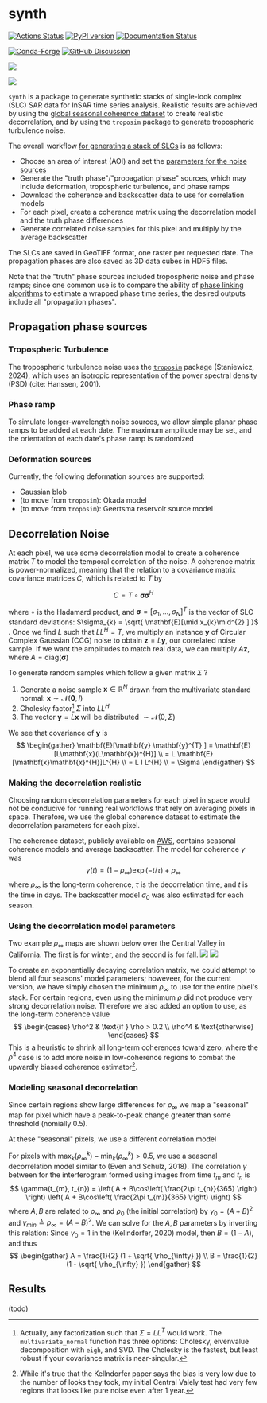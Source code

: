 # synth

[![Actions Status][actions-badge]][actions-link]
[![PyPI version][pypi-version]][pypi-link]
[![Documentation Status][rtd-badge]][rtd-link]

[![Conda-Forge][conda-badge]][conda-link]
[![GitHub Discussion][github-discussions-badge]][github-discussions-link]


<!-- prettier-ignore-start -->
[actions-badge]:            https://github.com/isce-framework/synth/workflows/CI/badge.svg
[actions-link]:             https://github.com/isce-framework/synth/actions
[conda-badge]:              https://img.shields.io/conda/vn/conda-forge/synth
[conda-link]:               https://github.com/conda-forge/synth-feedstock
[github-discussions-badge]: https://img.shields.io/static/v1?label=Discussions&message=Ask&color=blue&logo=github
[github-discussions-link]:  https://github.com/isce-framework/synth/discussions
[pypi-link]:                https://pypi.org/project/synth/
[pypi-platforms]:           https://img.shields.io/pypi/pyversions/synth
[pypi-version]:             https://img.shields.io/pypi/v/synth
[rtd-badge]:                https://readthedocs.org/projects/synth/badge/?version=latest
[rtd-link]:                 https://synth.readthedocs.io/en/latest/?badge=latest

<!-- prettier-ignore-end -->

![](docs/ui-screenshot.png)

![](docs/screenshot-noisy-phase.png)

`synth` is a package to generate synthetic stacks of single-look complex (SLC) SAR data for InSAR time series analysis.
Realistic results are achieved by using the [global seasonal coherence dataset](https://www.nature.com/articles/s41597-022-01189-6) to create realistic decorrelation, and by using the `troposim` package to generate tropospheric turbulence noise.

The overall workflow [for generating a stack of SLCs](src/synth/core.py) is as follows:
- Choose an area of interest (AOI) and set the [parameters for the noise sources](src/synth/config.py#SimulationInputs)
- Generate the "truth phase"/"propagation phase" sources, which may include deformation, tropospheric turbulence, and phase ramps
- Download the coherence and backscatter data to use for correlation models
- For each pixel, create a coherence matrix using the decorrelation model and the truth phase differences
- Generate correlated noise samples for this pixel and multiply by the average backscatter

The SLCs are saved in GeoTIFF format, one raster per requested date.
The propagation phases are also saved as 3D data cubes in HDF5 files.

Note that the "truth" phase sources included tropospheric noise and phase ramps; since one common use is to compare the ability of [phase linking algorithms](https://github.com/isce-framework/dolphin) to estimate a wrapped phase time series, the desired outputs include all "propagation phases". 

## Propagation phase sources

### Tropospheric Turbulence 

The tropospheric turbulence noise uses the [`troposim`](https://github.com/scottstanie/troposim) package (Staniewicz, 2024), which uses an isotropic representation of the power spectral density (PSD) (cite: Hanssen, 2001).

### Phase ramp

To simulate longer-wavelength noise sources, we allow simple planar phase ramps to be added at each date. 
The maximum amplitude may be set, and the orientation of each date's phase ramp is randomized

### Deformation sources

Currently, the following deformation sources are supported:
- Gaussian blob
- (to move from `troposim`): Okada model
- (to move from `troposim`): Geertsma reservoir source model

## Decorrelation Noise

At each pixel, we use some decorrelation model to create a coherence matrix $T$ to model the temporal correlation of the noise.
A coherence matrix is power-normalized, meaning that the relation to a covariance matrix covariance matrices $C$, which is related to $T$ by 

$$
C = T \circ \boldsymbol{\sigma}\boldsymbol{\sigma}^{H}
$$

where $\circ$ is the Hadamard product, and $\boldsymbol{\sigma}= [\sigma_{1}, \dots, \sigma_{N}]^{T}$ is the vector of SLC standard deviations: $\sigma_{k} = \sqrt{ \mathbf{E}[\mid x_{k}\mid^{2} ] }$  .
Once we find $L$ such that $L L^{H} = T$, we multiply an instance $\mathbf{y}$ of Circular Complex Gaussian (CCG) noise to obtain $\mathbf{z} = L \mathbf{y}$, our correlated noise sample. If we want the amplitudes to match real data, we can multiply $A \mathbf{z}$, where $A = \text{diag}(\mathbf{\boldsymbol{\sigma} })$

To generate random samples which follow a given matrix $\Sigma$ ?

1. Generate a noise sample $\mathbf{x} \in \mathbb{R}^{N}$ drawn from the multivariate standard normal: $\mathbf{x} \sim \mathcal{N}(\mathbf{0}, I)$
2. Cholesky factor[^1] $\Sigma$ into $L L^{H}$
3. The vector $\mathbf{y} = L \mathbf{x}$ will be distributed $\sim \mathcal{N}(0, \Sigma)$

We see that covariance of $\mathbf{y}$ is 
$$
\begin{gather}
\mathbf{E}[\mathbf{y} \mathbf{y}^{T} ] = \mathbf{E}[L\mathbf{x}(L\mathbf{x})^{H}] \\
= L \mathbf{E}[\mathbf{x}\mathbf{x}^{H}]L^{H} \\
= L I L^{H} \\ 
= \Sigma
\end{gather}
$$


[^1]: Actually, any factorization such that $\Sigma = L L^{T}$ would work. The `multivariate_normal` function has three options: Cholesky, eivenvalue decomposition with `eigh`, and SVD. The Cholesky is the fastest, but least robust if your covariance matrix is near-singular.


### Making the decorrelation realistic
Choosing random decorrelation parameters for each pixel in space would not be conducive for running real workflows that rely on averaging pixels in space.
Therefore, we use the global coherence dataset to estimate the decorrelation parameters for each pixel.

The coherence dataset, publicly available on [AWS](https://aws.amazon.com/marketplace/pp/prodview-iz6lnjbdlgcwa#overview), contains seasonal coherence models and average backscatter. The model for coherence $\gamma$ was
$$
\gamma(t) = (1 - \rho_{\infty})\exp(-t / \tau) + \rho_{\infty}
$$
where $\rho_{\infty}$ is the long-term coherence, $\tau$ is the decorrelation time, and $t$ is the time in days.
The backscatter model $\sigma_0$ was also estimated for each season.


### Using the decorrelation model parameters

Two example $\rho_{\infty}$ maps are shown below over the Central Valley in California. The first is for winter, and the second is for fall. 
![](docs/rho-infinity-fall.webp)
![](docs/rho-infinity-winter.webp)

To create an exponentially decaying correlation matrix, we could attempt to blend all four seasons' model parameters; howeveer, for the current version, we have simply chosen the minimum $\rho_{\infty}$ to use for the entire pixel's stack.
For certain regions, even using the minimum $\rho$ did not produce very strong decorrelation noise. Therefore we also added an option to use, as the long-term coherence value 
$$
\begin{cases} 
\rho^2 & \text{if } \rho > 0.2 \\
\rho^4 & \text{otherwise}
\end{cases}
$$
This is a heuristic to shrink all long-term coherences toward zero, where the $\rho^{4}$ case is to add more noise in low-coherence regions to combat the upwardly biased coherence estimator[^2].

[^2]: While it's true that the Kellndorfer paper says the bias is very low due to the number of looks they took, my initial Central Valely test had very few regions that looks like pure noise even after 1 year.

### Modeling seasonal decorrelation

Since certain regions show large differences for $\rho_{\infty}$ we map a "seasonal" map for pixel which have a peak-to-peak change greater than some threshold (nomially 0.5).


At these "seasonal" pixels, we use a different correlation model


For pixels with $\max_{k}(\rho^{k}_{\infty}) - \min_{k}(\rho_{\infty}^{k})>0.5$, we use a seasonal decorrelation model similar to (Even and Schulz, 2018). The correlation $\gamma$ between for the interferogram formed using images from time $t_{m}$ and $t_{n}$ is
$$
\gamma(t_{m}, t_{n}) = \left( A + B\cos\left( \frac{2\pi t_{n}}{365} \right) \right) \left( A + B\cos\left( \frac{2\pi t_{m}}{365} \right) \right)
$$
where $A, B$ are related to $\rho_{\infty}$ and $\rho_{0}$ (the initial correlation) by $\gamma_{0} = (A + B)^{2}$ and $\gamma_{min} \triangleq \rho_{\infty} = (A - B)^{2}$. 
We can solve for the $A, B$ parameters by inverting this relation: Since $\gamma_{0}=1$ in the (Kellndorfer, 2020) model, then $B = (1 - A)$, and thus
$$
\begin{gather}
A = \frac{1}{2} (1 + \sqrt{ \rho_{\infty} })  \\
B = \frac{1}{2} (1 - \sqrt{ \rho_{\infty} })
\end{gather}
$$

## Results

(todo)
